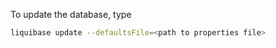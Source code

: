 To update the database, type 

```bash
liquibase update --defaultsFile=<path to properties file>
```

